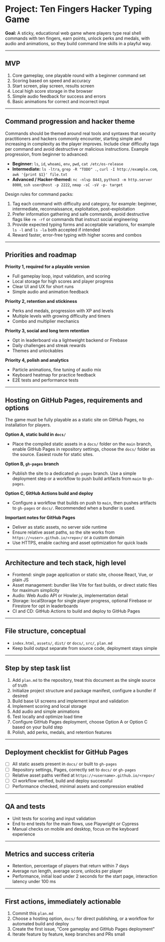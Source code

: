 # Project: Ten Fingers Hacker Typing Game

**Goal:** A sticky, educational web game where players type real shell commands with ten fingers, earn points, unlock perks and medals, with audio and animations, so they build command line skills in a playful way.

---

## MVP

1. Core gameplay, one playable round with a beginner command set
2. Scoring based on speed and accuracy
3. Start screen, play screen, results screen
4. Local high score storage in the browser
5. Simple audio feedback for success and errors
6. Basic animations for correct and incorrect input

---

## Command progression and hacker theme

Commands should be themed around real tools and syntaxes that security practitioners and hackers commonly encounter, starting simple and increasing in complexity as the player improves. Include clear difficulty tags per command and avoid destructive or malicious instructions. Example progression, from beginner to advanced:

* **Beginner:** `ls`, `id`, `whoami`, `env`, `pwd`, `cat /etc/os-release`
* **Intermediate:** `ls -ltra`, `grep -R "TODO" .`, `curl -I http://example.com`, `awk '{print $1}' file.txt`
* **Advanced / Hacker-themed:** `nc -nlvp 8443`, `python3 -m http.server 8000`, `ssh user@host -p 2222`, `nmap -sC -sV -p- target`

Design rules for command packs:

1. Tag each command with difficulty and category, for example: beginner, intermediate, reconnaissance, exploitation, post-exploitation
2. Prefer information gathering and safe commands, avoid destructive flags like `rm -rf` or commands that instruct social engineering
3. Provide expected typing forms and acceptable variations, for example `ls -l` and `ls -la` both accepted if intended
4. Reward faster, error-free typing with higher scores and combos

---

## Priorities and roadmap

**Priority 1, required for a playable version**

* Full gameplay loop, input validation, and scoring
* Local storage for high scores and player progress
* Clear UI and UX for short runs
* Simple audio and animation feedback

**Priority 2, retention and stickiness**

* Perks and medals, progression with XP and levels
* Multiple levels with growing difficulty and timers
* Combo and multiplier mechanics

**Priority 3, social and long term retention**

* Opt in leaderboard via a lightweight backend or Firebase
* Daily challenges and streak rewards
* Themes and unlockables

**Priority 4, polish and analytics**

* Particle animations, fine tuning of audio mix
* Keyboard heatmap for practice feedback
* E2E tests and performance tests

---

## Hosting on GitHub Pages, requirements and options

The game must be fully playable as a static site on GitHub Pages, no installation for players.

**Option A, static build in `docs/`**

* Place the compiled static assets in a `docs/` folder on the `main` branch, enable GitHub Pages in repository settings, choose the `docs/` folder as the source. Easiest route for static sites.

**Option B, `gh-pages` branch**

* Publish the site to a dedicated `gh-pages` branch. Use a simple deployment step or a workflow to push build artifacts from `main` to `gh-pages`.

**Option C, GitHub Actions build and deploy**

* Configure a workflow that builds on push to `main`, then pushes artifacts to `gh-pages` or `docs/`. Recommended when a bundler is used.

**Important notes for GitHub Pages**

* Deliver as static assets, no server side runtime
* Ensure relative asset paths, so the site works from `https://<user>.github.io/<repo>/` or a custom domain
* Use HTTPS, enable caching and asset optimization for quick loads

---

## Architecture and tech stack, high level

* Frontend: single page application or static site, choose React, Vue, or plain JS
* Asset management: bundler like Vite for fast builds, or direct static files for maximum simplicity
* Audio: Web Audio API or Howler.js, implementation detail
* Storage: localStorage for single player progress, optional Firebase or Firestore for opt in leaderboards
* CI and CD: GitHub Actions to build and deploy to GitHub Pages

---

## File structure, conceptual

* `index.html`, `assets/`, `dist/` or `docs/`, `src/`, `plan.md`
* Keep build output separate from source code, deployment stays simple

---

## Step by step task list

1. Add `plan.md` to the repository, treat this document as the single source of truth
2. Initialize project structure and package manifest, configure a bundler if desired
3. Build base UI screens and implement input and validation
4. Implement scoring and local storage
5. Add audio and simple animations
6. Test locally and optimize load time
7. Configure GitHub Pages deployment, choose Option A or Option C based on your build step
8. Polish, add perks, medals, and retention features

---

## Deployment checklist for GitHub Pages

* [ ] All static assets present in `docs/` or built to `gh-pages`
* [ ] Repository settings, Pages, correctly set to `docs/` or `gh-pages`
* [ ] Relative asset paths verified at `https://<username>.github.io/<repo>/`
* [ ] CI workflow verified, build and deploy successful
* [ ] Performance checked, minimal assets and compression enabled

---

## QA and tests

* Unit tests for scoring and input validation
* End to end tests for the main flows, use Playwright or Cypress
* Manual checks on mobile and desktop, focus on the keyboard experience

---

## Metrics and success criteria

* Retention, percentage of players that return within 7 days
* Average run length, average score, unlocks per player
* Performance, initial load under 2 seconds for the start page, interaction latency under 100 ms

---

## First actions, immediately actionable

1. Commit this `plan.md`
2. Choose a hosting option, `docs/` for direct publishing, or a workflow for automated build and deploy
3. Create the first issue, "Core gameplay and GitHub Pages deployment"
4. Iterate feature by feature, keep branches and PRs small
